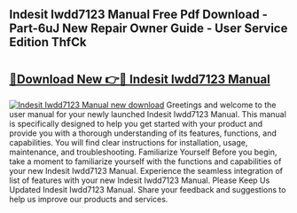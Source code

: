 ## Indesit Iwdd7123 Manual Free Pdf Download - Part-6uJ New Repair Owner Guide - User Service Edition ThfCk

# <h2><a href="http://cf29499.oget.top/?id=Indesit+Iwdd7123+Manual">🔗Download New 👉🔴 Indesit Iwdd7123 Manual</a></h2>

[![Indesit Iwdd7123 Manual new download](https://i.imgur.com/5g1atiW.png)](http://cf29499.oget.top/?id=Indesit+Iwdd7123+Manual)
Greetings and welcome to the user manual for your newly launched Indesit Iwdd7123 Manual. This manual is specifically designed to help you get started with your product and provide you with a thorough understanding of its features, functions, and capabilities. You will find clear instructions for installation, usage, maintenance, and troubleshooting. Familiarize Yourself Before you begin, take a moment to familiarize yourself with the functions and capabilities of your new Indesit Iwdd7123 Manual. Experience the seamless integration of list of features with your new Indesit Iwdd7123 Manual. Please Keep Us Updated Indesit Iwdd7123 Manual. Share your feedback and suggestions to help us improve our products and services.
